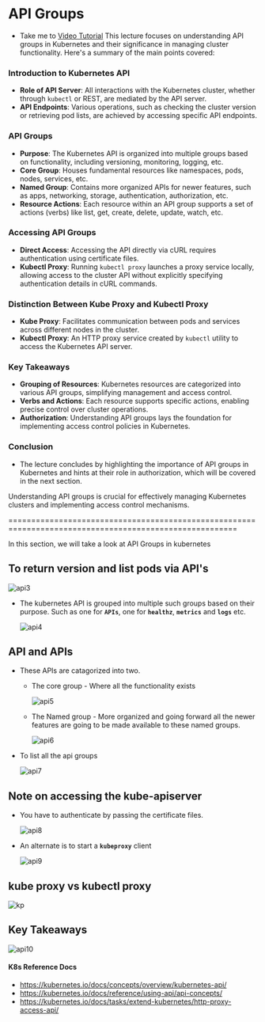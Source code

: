 # API Groups
  - Take me to [Video Tutorial](https://kodekloud.com/topic/api-groups/)
This lecture focuses on understanding API groups in Kubernetes and their significance in managing cluster functionality. Here's a summary of the main points covered:

### Introduction to Kubernetes API
- **Role of API Server**: All interactions with the Kubernetes cluster, whether through `kubectl` or REST, are mediated by the API server.
- **API Endpoints**: Various operations, such as checking the cluster version or retrieving pod lists, are achieved by accessing specific API endpoints.

### API Groups
- **Purpose**: The Kubernetes API is organized into multiple groups based on functionality, including versioning, monitoring, logging, etc.
- **Core Group**: Houses fundamental resources like namespaces, pods, nodes, services, etc.
- **Named Group**: Contains more organized APIs for newer features, such as apps, networking, storage, authentication, authorization, etc.
- **Resource Actions**: Each resource within an API group supports a set of actions (verbs) like list, get, create, delete, update, watch, etc.

### Accessing API Groups
- **Direct Access**: Accessing the API directly via cURL requires authentication using certificate files.
- **Kubectl Proxy**: Running `kubectl proxy` launches a proxy service locally, allowing access to the cluster API without explicitly specifying authentication details in cURL commands.

### Distinction Between Kube Proxy and Kubectl Proxy
- **Kube Proxy**: Facilitates communication between pods and services across different nodes in the cluster.
- **Kubectl Proxy**: An HTTP proxy service created by `kubectl` utility to access the Kubernetes API server.

### Key Takeaways
- **Grouping of Resources**: Kubernetes resources are categorized into various API groups, simplifying management and access control.
- **Verbs and Actions**: Each resource supports specific actions, enabling precise control over cluster operations.
- **Authorization**: Understanding API groups lays the foundation for implementing access control policies in Kubernetes.

### Conclusion
- The lecture concludes by highlighting the importance of API groups in Kubernetes and hints at their role in authorization, which will be covered in the next section.

Understanding API groups is crucial for effectively managing Kubernetes clusters and implementing access control mechanisms.


========================================================================================================




In this section, we will take a look at API Groups in kubernetes

## To return version and list pods via API's 

 ![api3](../../images/api3.PNG)
 
- The kubernetes API is grouped into multiple such groups based on their purpose. Such as one for **`APIs`**, one for **`healthz`**, **`metrics`** and **`logs`** etc.

  ![api4](../../images/api4.PNG)
 
## API and APIs
- These APIs are catagorized into two.
  - The core group - Where all the functionality exists
    
    ![api5](../../images/api5.PNG)
 
  - The Named group - More organized and going forward all the newer features are going to be made available to these named groups.
  
    ![api6](../../images/api6.PNG)
    
- To list all the api groups

  ![api7](../../images/api7.PNG)
  
## Note on accessing the kube-apiserver
- You have to authenticate by passing the certificate files.

  ![api8](../../images/api8.PNG)
  
- An alternate is to start a **`kubeproxy`** client
  
  ![api9](../../images/api9.PNG)
  
## kube proxy vs kubectl proxy
 
  ![kp](../../images/kp.PNG)
  
## Key Takeaways

  ![api10](../../images/api10.PNG)

#### K8s Reference Docs
- https://kubernetes.io/docs/concepts/overview/kubernetes-api/
- https://kubernetes.io/docs/reference/using-api/api-concepts/
- https://kubernetes.io/docs/tasks/extend-kubernetes/http-proxy-access-api/
